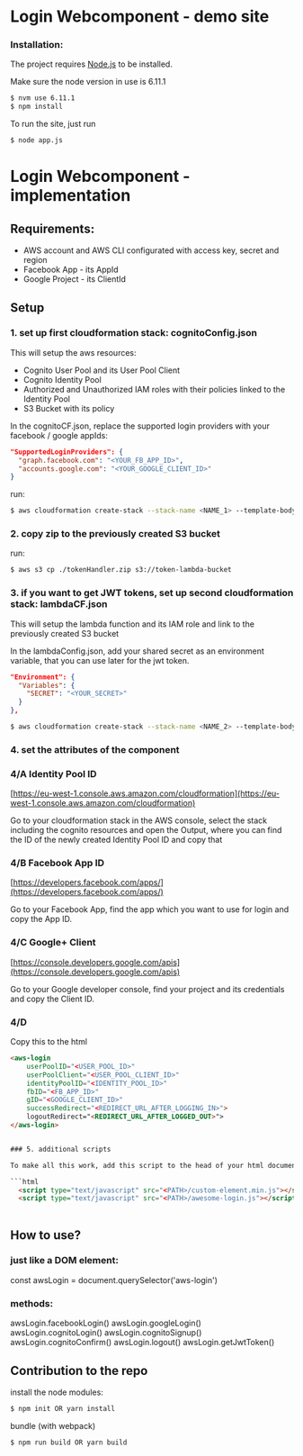 # Login Webcomponent - demo site

### Installation:

The project requires [Node.js](https://nodejs.org/) to be installed.

Make sure the node version in use is 6.11.1
```sh
$ nvm use 6.11.1
$ npm install
```

To run the site, just run
```sh
$ node app.js
```

# Login Webcomponent - implementation

## Requirements:
* AWS account and AWS CLI configurated with access key, secret and region
* Facebook App - its AppId
* Google Project - its ClientId

## Setup

### 1. set up first cloudformation stack: cognitoConfig.json
This will setup the aws resources: 
* Cognito User Pool and its User Pool Client
* Cognito Identity Pool
* Authorized and Unauthorized IAM roles with their policies linked to the Identity Pool
* S3 Bucket with its policy

In the cognitoCF.json, replace the supported login providers with your facebook / google appIds:
```json
"SupportedLoginProviders": {
  "graph.facebook.com": "<YOUR_FB_APP_ID>",
  "accounts.google.com": "<YOUR_GOOGLE_CLIENT_ID>"
}
```

run:
```sh
$ aws cloudformation create-stack --stack-name <NAME_1> --template-body file://./cloudformation.json --capabilities CAPABILITY_IAM
```

### 2. copy zip to the previously created S3 bucket

run:
```sh
$ aws s3 cp ./tokenHandler.zip s3://token-lambda-bucket
```

### 3. if you want to get JWT tokens, set up second cloudformation stack: lambdaCF.json
This will setup the lambda function and its IAM role and link to the previously created S3 bucket

In the lambdaConfig.json, add your shared secret as an environment variable, that you can use later for the jwt token.

```json
"Environment": {
  "Variables": {
    "SECRET": "<YOUR_SECRET>"
  }
},
```

```sh
$ aws cloudformation create-stack --stack-name <NAME_2> --template-body file://./lambdaCF.json --capabilities CAPABILITY_IAM
```

### 4. set the attributes of the component

### 4/A Identity Pool ID

[https://eu-west-1.console.aws.amazon.com/cloudformation](https://eu-west-1.console.aws.amazon.com/cloudformation)

Go to your cloudformation stack in the AWS console, select the stack including the cognito resources and open the Output, where you can find the ID of the newly created Identity Pool ID and copy that


### 4/B Facebook App ID

[https://developers.facebook.com/apps/](https://developers.facebook.com/apps/)

Go to your Facebook App, find the app which you want to use for login and copy the App ID.


### 4/C Google+ Client

[https://console.developers.google.com/apis](https://console.developers.google.com/apis)

Go to your Google developer console, find your project and its credentials and copy the Client ID.


### 4/D

Copy this to the html

```html
<aws-login
    userPoolID="<USER_POOL_ID>"
    userPoolClient="<USER_POOL_CLIENT_ID>"
    identityPoolID="<IDENTITY_POOL_ID>"
    fbID="<FB_APP_ID>"
    gID="<GOOGLE_CLIENT_ID>"
    successRedirect="<REDIRECT_URL_AFTER_LOGGING_IN>">
    logoutRedirect="<REDIRECT_URL_AFTER_LOGGED_OUT>">
</aws-login>


### 5. additional scripts

To make all this work, add this script to the head of your html document:

```html
  <script type="text/javascript" src="<PATH>/custom-element.min.js"></script>
  <script type="text/javascript" src="<PATH>/awesome-login.js"></script>
  
```

## How to use?

### just like a DOM element:
const awsLogin = document.querySelector('aws-login')

### methods:
awsLogin.facebookLogin()
awsLogin.googleLogin()
awsLogin.cognitoLogin()
awsLogin.cognitoSignup()
awsLogin.cognitoConfirm()
awsLogin.logout()
awsLogin.getJwtToken()


## Contribution to the repo

install the node modules:
```sh
$ npm init OR yarn install
```

bundle (with webpack)
```sh
$ npm run build OR yarn build
```

